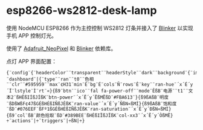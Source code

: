 # esp8266-ws2812-desk-lamp

使用 NodeMCU ESP8266 作为主控控制 WS2812 灯条并接入了 [Blinker](https://diandeng.tech/doc) 以实现手机 APP 控制灯光。

使用了 [Adafruit_NeoPixel](https://github.com/adafruit/Adafruit_NeoPixel) 和 [Blinker](https://diandeng.tech/doc) 依赖库。

点灯 APP 界面配置：
```
{¨config¨{¨headerColor¨¨transparent¨¨headerStyle¨¨dark¨¨background¨{¨img¨¨assets/img/bg/1.jpg¨}}¨dashboard¨|{¨type¨¨ran¨¨t0¨¨色相¨¨clr¨¨#595959¨¨max¨¢H31¨min¨É¨bg¨É¨cols¨Ñ¨rows¨Ê¨key¨¨ran-hue¨´x´É´y´Ï¨lstyle¨Ì¨rt¨«}{ß9¨btn¨¨ico¨¨fal fa-power-off¨¨mode¨ÊßB¨电源¨¨t1¨¨文本2¨ßHÊßIÍßJÍßK¨btn-power¨´x´Ë´y´ËßMËßD¨#FBA613¨}{ß9ßAßB¨明度¨ßDßWßF¢47ßGÉßHÉßIÑßJÊßK¨ran-value¨´x´É´y´ÑßN«ßMÌ}{ß9ßAßB¨饱和度¨ßD¨#076EEF¨ßFº1ßGÉßHÉßIÑßJÊßK¨ran-saturation¨´x´É´y´ÐßN«ßMÌ}{ß9¨col¨ßB¨颜色拾取¨ßD¨#389BEE¨ßHÉßIÏßJÏßK¨col-xx3¨´x´Ê´y´ÒßMË}÷¨actions¨|÷¨triggers¨|÷ßN|÷}
```